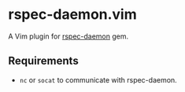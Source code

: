 # rspec-daemon.vim

A Vim plugin for [rspec-daemon](https://github.com/asonas/rspec-daemon) gem.

## Requirements

- `nc` or `socat` to communicate with rspec-daemon.
